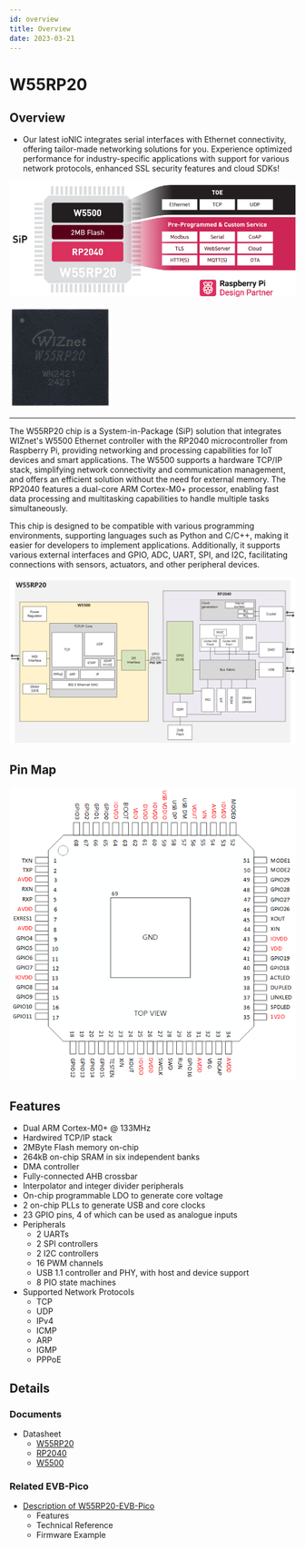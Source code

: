 ```yaml
---
id: overview
title: Overview
date: 2023-03-21
---
```




# W55RP20

## Overview

- Our latest ioNIC integrates serial interfaces with Ethernet connectivity, offering tailor-made networking solutions for you. Experience optimized performance for industry-specific applications with support for various network protocols, enhanced SSL security features and cloud SDKs! 

![](/img/products/w55rp20/w55rp20_overview.png)

![](/img/products/w55rp20/W55RP20_Chip.jpg)

----

The W55RP20 chip is a System-in-Package (SiP) solution that integrates WIZnet's W5500 Ethernet controller with the RP2040 microcontroller from Raspberry Pi, providing networking and processing capabilities for IoT devices and smart applications. The W5500 supports a hardware TCP/IP stack, simplifying network connectivity and communication management, and offers an efficient solution without the need for external memory. The RP2040 features a dual-core ARM Cortex-M0+ processor, enabling fast data processing and multitasking capabilities to handle multiple tasks simultaneously. 

This chip is designed to be compatible with various programming environments, supporting languages such as Python and C/C++, making it easier for developers to implement applications. Additionally, it supports various external interfaces and GPIO, ADC, UART, SPI, and I2C, facilitating connections with sensors, actuators, and other peripheral devices. 

![](/img/products/w55rp20/W55RP20_system_overview.png)

## Pin Map

![](/img/products/w55rp20/W55RP20_pinout_v2_1.png)

## Features
* Dual ARM Cortex-M0+ @ 133MHz 
* Hardwired TCP/IP stack 
* 2MByte Flash memory on-chip 
* 264kB on-chip SRAM in six independent banks 
* DMA controller 
* Fully-connected AHB crossbar 
* Interpolator and integer divider peripherals 
* On-chip programmable LDO to generate core voltage 
* 2 on-chip PLLs to generate USB and core clocks 
* 23 GPIO pins, 4 of which can be used as analogue inputs 
* Peripherals 
    * 2 UARTs 
    * 2 SPI controllers 
    * 2 I2C controllers 
    * 16 PWM channels 
    * USB 1.1 controller and PHY, with host and device support 
    * 8 PIO state machines 
* Supported Network Protocols 
    * TCP  
    * UDP 
    * IPv4 
    * ICMP 
    * ARP 
    * IGMP 
    * PPPoE 


## Details
### Documents
- Datasheet
    - [W55RP20](https://docs.wiznet.io/Product/ioNIC/W55RP20/documents_md#data-sheet)
    - [RP2040](https://docs.wiznet.io/Product/ioNIC/W55RP20/documents_md#rp2040-data-sheet)
    - [W5500](https://docs.wiznet.io/Product/iEthernet/W5500/datasheet)

### Related EVB-Pico
- [Description of W55RP20-EVB-Pico](https://docs.wiznet.io/Product/ioNIC/W55RP20/w55rp20-evb-pico)
    - Features
    - Technical Reference
    - Firmware Example
